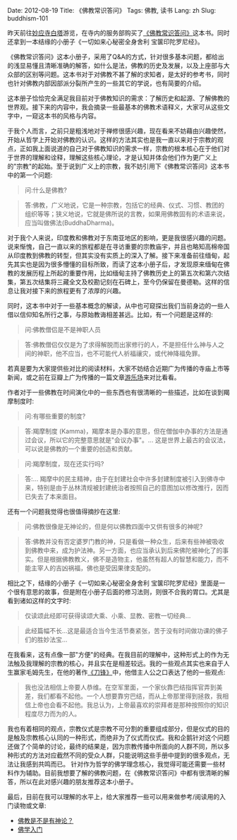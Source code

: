 Date: 2012-08-19
Title: 《佛教常识答问》
Tags: 佛教, 读书
Lang: zh
Slug: buddhism-101

昨天前往[妙应寺白塔](http://zh.wikipedia.org/wiki/%E5%A6%99%E5%BA%94%E5%AF%BA)游览，在寺内的服务部购买了[《佛教常识答问》](http://book.douban.com/subject/1038746/)这本书。同时还拿到一本结缘的小册子《一切如来心秘密全身舍利 宝箧印陀罗尼经》。

《佛教常识答问》这本小册子，采用了Q&A的方式，针对很多基本问题，都给出的浅显易懂且清晰准确的解答，如什么是法，佛教的历史及发展，以及上座部与大众部的区别等问题。这本书对于对佛教不甚了解的求知者，是太好的参考书，同时也针对佛教内部因部派分裂所产生的一些其它的学说，也有简要的介绍。

这本册子恰恰完全满足我目前对于佛教知识的需求：了解历史和起源、了解佛教的世界观。接下来的内容中，我会摘录一些最基本的佛教术语释义，大家可从这些文字中，一窥这本书的风格与内容。

于我个人而言，之前只是粗浅地对于禅修很感兴趣，现在看来不妨藉由兴趣使然，开始从哲学上开始对佛教的认识。这样的方法其实也是我一直以来对于宗教的观点，正如我上面说道的自己对于佛教知识的需求一样，宗教的根本核心在于他们对于世界的理解和诠释，理解这些核心理论，才是认知并体会他们作为更广义上的"宗教"的起始。至于说到广义上的宗教，我不妨引用下《佛教常识答问》这本书中的第一个问题:

> 问:什么是佛教?

> 答:佛教，广义地说，它是一种宗教，包括它的经典、仪式、习惯、教团的组织等等；狭义地说，它就是佛所说的言教，如果用佛教固有的术语来说，应当叫做佛法(BuddhaDharma)。

对于我个人来说，印度教和佛教对于东南亚地区的影响，更是我很感兴趣的问题。说来惭愧，自己一直以来的旅程都是在寻访重要的宗教庙宇，并且也略知高棉帝国从印度教到佛教的转型，但其实没有实质上的深入了解。接下来准备前往缅甸，起先其实也是因为很多懵懂的目标所致，而读了这本小册子后，才发现原来缅甸在佛教的发展历程上所起的重要作用，比如缅甸主持了佛教历史上的第五次和第六次结集，第五次结集将三藏全文及校勘记刻在石碑上，至今仍保留在曼德勒。这样的信息让我对接下来的旅程更有了浓厚的兴趣。

同时，这本书中对于一些基本概念的解读，从中也可窥探出我们当前身边的一些人借以信仰知名所行之事，与原始教诲相差甚远。比如，有一个问题是这样的:

> 问:佛教僧侣是不是神职人员

> 答:佛教僧侣仅仅是为了求得解脱而出家修行的人，不是担任什么神与人之间的神职，他不应当，也不可能代人祈福禳灾，或代神降福免罪。

若真是要为大家提供些对比的阅读材料，大家不妨结合近期广为传播的寺庙上市等新闻，或之前在豆瓣上广为传播的一篇文章[游乐场](http://www.douban.com/note/225229967/)来对比看看。

作者对于一些佛教在时间演化中的一些东西也有很清晰的一些描述，比如在谈到羯摩制度时:

> 问:有哪些重要的制度?

> 答:羯摩制度 (Kamma)，羯摩本是办事的意思，但在僧伽中办事的方法是通过会议，所以它的完整意思就是"会议办事"。... 这是世界上最古的会议法，可以说是佛教的一个重要的创造和贡献。

> 问:羯摩制度，现在还实行吗?

> 答:... 羯摩中的民主精神，由于在封建社会中许多封建制度被引入到佛寺中来，特别是由于丛林清规被封建统治者按照自己的意图加以修改推行，因而已失去了本来面目。

还有一个问题我觉得也很值得摘抄在这里:

> 问:佛教很像是无神论的，但是何以佛教四面中又供有很多的神呢?

> 答:佛教并没有否定婆罗门教的神，只是看做一种众生，后来有些神被吸收到佛教中来，成为护法神。另一方面，也应当承认到后来佛陀被神化了的事实。但是根据佛教教义，佛不是造物主，他虽然有超人的智慧和能力，而不能主宰人的吉凶祸福，佛也是受因果律支配的。

相比之下，结缘的小册子《一切如来心秘密全身舍利 宝箧印陀罗尼经》里面是一个很有意思的故事，但是附在小册子后面的修习法则，则很不合我的胃口。尤其是看到诸如这样的文字时:

> 仅读颂此经即可获得读颂大乘、小乘、显教、密教一切经典... 

> 此经篇幅不长...这是最适合当今生活节奏紧张，苦于没有时间做功课的佛子们的胜妙法宝...

在我看来，这有点像一部"方便"的经典。在我目前的理解中，这种形式上的作为无法触及我理解的宗教的核心，并且实在是相差较远。我的一些观点其实也来自于人生赢家毛姆先生，在他的著作[《刀锋》](http://book.douban.com/subject/2035162/)中，他借主人公之口表达了他的一些观点:

> 我也没法相信上帝要人恭维。在空军里面，一个家伙靠巴结指挥官弄到美差，我们都看不起他。一个人想要靠穷巴结，而从上帝那里得到拯救，我相信上帝也会看不起他。我总认为，上帝最喜欢的崇拜者是那种按照你的知识程度尽力而为的人。

我也有着相同的观点，宗教仪式是宗教不可分割的重要组成部分，但是仪式的目的是触及宗教核心认同的一种形式，而绝非为了仪式而仪式。我和企鹅针对这个问题还做了个简单的讨论，最终的结果是，因为宗教传播中所面向的人群不同，所以多种形式的方法对应截然不同的受众人群，只能说明这些手册中提到的很多观点，无法让我感到共鸣而已。
针对作为哲学的佛学理念核心，我觉得可能还需要一些材料作为辅助。目前我想要了解的佛教问题，在《佛教常识答问》中都有很清晰的解答，所以在此对感兴趣的朋友推荐这本小册子。

最后，目前在我可以理解的水平上，给大家推荐一些可以用来做参考/阅读用的入门读物或文章:

* [佛教是不是有神论？](http://www.douban.com/note/228179181/)
* [佛学入门](http://book.douban.com/subject/3172450/)
